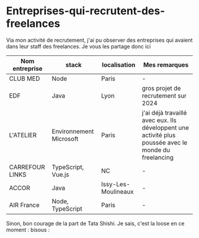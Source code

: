 # Entreprises-qui-recrutent-des-freelances
Via mon activité de recrutement, j'ai pu observer des entreprises qui avaient dans leur staff des freelances. Je vous les partage donc ici

| Nom entreprise | stack | localisation |Mes remarques |
| ----------- | ----------- |----------- |----------- |
| CLUB MED| Node | Paris |- |
| EDF | Java | Lyon | gros projet de recrutement sur 2024 |
| L'ATELIER | Environnement Microsoft | Paris | j'ai déjà travaillé avec eux. Ils développent une activité plus poussée avec le monde du freelancing |
| CARREFOUR LINKS | TypeScript, Vue.js | NC | - |
| ACCOR | Java | Issy-Les-Moulineaux | - |
| AIR France | Node, TypeScript | Paris | - |

Sinon, bon courage de la part de Tata Shishi. Je sais, c'est la loose en ce moment : bisous :
